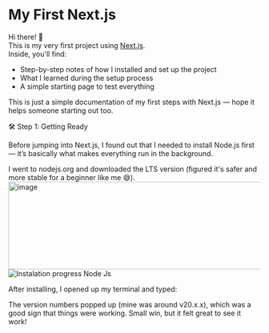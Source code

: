 # My First Next.js

Hi there! 👋  
This is my very first project using [Next.js](https://nextjs.org/).  
Inside, you'll find:

- Step-by-step notes of how I installed and set up the project
- What I learned during the setup process
- A simple starting page to test everything

This is just a simple documentation of my first steps with Next.js — hope it helps someone starting out too.

🛠️ Step 1: Getting Ready

Before jumping into Next.js, I found out that I needed to install Node.js first — it’s basically what makes everything run in the background.

I went to nodejs.org and downloaded the LTS version (figured it's safer and more stable for a beginner like me 😅).
<img width="947" height="175" alt="image" src="https://github.com/user-attachments/assets/4270ce83-5774-4e0a-9f7d-8dc1a548d762" />
![Instalation progress Node Js](https://github.com/user-attachments/assets/ea0793e6-b7ab-42c8-81c8-a33dce5f8483)

After installing, I opened up my terminal and typed:


The version numbers popped up (mine was around v20.x.x), which was a good sign that things were working. Small win, but it felt great to see it work!
